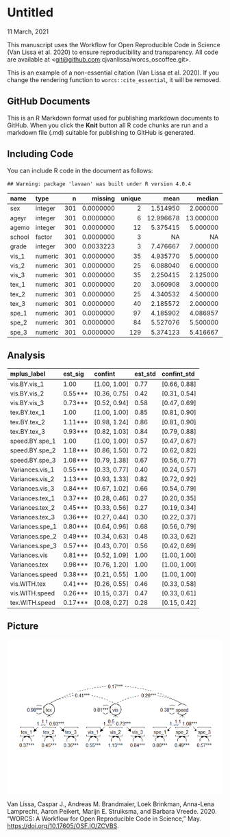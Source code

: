Untitled
================
11 March, 2021

This manuscript uses the Workflow for Open Reproducible Code in Science
(Van Lissa et al. 2020) to ensure reproducibility and transparency. All
code <!--and data--> are available at
<git@github.com:cjvanlissa/worcs_oscoffee.git>.

This is an example of a non-essential citation (Van Lissa et al. 2020).
If you change the rendering function to `worcs::cite_essential`, it will
be removed.

<!--The function below inserts a notification if the manuscript is knit using synthetic data. Make sure to insert it after load_data().-->

## GitHub Documents

This is an R Markdown format used for publishing markdown documents to
GitHub. When you click the **Knit** button all R code chunks are run and
a markdown file (.md) suitable for publishing to GitHub is generated.

## Including Code

You can include R code in the document as follows:

    ## Warning: package 'lavaan' was built under R version 4.0.4

| name   | type    |   n |   missing | unique |      mean |    median |       mode | mode\_value |        sd |         v |        min |       max |     range |        skew |   skew\_2se |        kurt |   kurt\_2se |
| :----- | :------ | --: | --------: | -----: | --------: | --------: | ---------: | :---------- | --------: | --------: | ---------: | --------: | --------: | ----------: | ----------: | ----------: | ----------: |
| sex    | integer | 301 | 0.0000000 |      2 |  1.514950 |  2.000000 |   2.000000 | NA          | 0.5006087 |        NA |  1.0000000 |  2.000000 |  1.000000 | \-0.0595295 | \-0.2118648 | \-2.0030779 | \-3.5760119 |
| ageyr  | integer | 301 | 0.0000000 |      6 | 12.996678 | 13.000000 |  13.000000 | NA          | 1.0503915 |        NA | 11.0000000 | 16.000000 |  5.000000 |   0.6945948 |   2.4720536 |   0.2045723 |   0.3652145 |
| agemo  | integer | 301 | 0.0000000 |     12 |  5.375415 |  5.000000 |   5.000000 | NA          | 3.4518488 |        NA |  0.0000000 | 11.000000 | 11.000000 |   0.0892744 |   0.3177265 | \-1.2186405 | \-2.1755883 |
| school | factor  | 301 | 0.0000000 |      3 |        NA |        NA | 156.000000 | Pasteur     |        NA | 0.4993322 |         NA |        NA |        NA |          NA |          NA |          NA |          NA |
| grade  | integer | 300 | 0.0033223 |      3 |  7.476667 |  7.000000 |   7.000000 | NA          | 0.5002898 |        NA |  7.0000000 |  8.000000 |  1.000000 |   0.0929683 |   0.3303284 | \-1.9979835 | \-3.5610827 |
| vis\_1 | numeric | 301 | 0.0000000 |     35 |  4.935770 |  5.000000 |   5.000000 | NA          | 1.1674321 |        NA |  0.6666667 |  8.500000 |  7.833333 | \-0.2543455 | \-0.9052123 |   0.3075338 |   0.5490274 |
| vis\_2 | numeric | 301 | 0.0000000 |     25 |  6.088040 |  6.000000 |   6.000000 | NA          | 1.1774506 |        NA |  2.2500000 |  9.250000 |  7.000000 |   0.4700766 |   1.6729963 |   0.3323940 |   0.5934092 |
| vis\_3 | numeric | 301 | 0.0000000 |     35 |  2.250415 |  2.125000 |   2.125000 | NA          | 1.1309794 |        NA |  0.2500000 |  4.500000 |  4.250000 |   0.3834294 |   1.3646202 | \-0.9075264 | \-1.6201693 |
| tex\_1 | numeric | 301 | 0.0000000 |     20 |  3.060908 |  3.000000 |   3.000000 | NA          | 1.1641163 |        NA |  0.0000000 |  6.333333 |  6.333333 |   0.2674867 |   0.9519816 |   0.0801268 |   0.1430470 |
| tex\_2 | numeric | 301 | 0.0000000 |     25 |  4.340532 |  4.500000 |   4.500000 | NA          | 1.2904722 |        NA |  1.0000000 |  7.000000 |  6.000000 | \-0.3497961 | \-1.2449196 | \-0.5525369 | \-0.9864212 |
| tex\_3 | numeric | 301 | 0.0000000 |     40 |  2.185572 |  2.000000 |   2.000000 | NA          | 1.0956031 |        NA |  0.1428571 |  6.142857 |  6.000000 |   0.8579486 |   3.0534276 |   0.8165572 |   1.4577656 |
| spe\_1 | numeric | 301 | 0.0000000 |     97 |  4.185902 |  4.086957 |   4.086957 | NA          | 1.0895335 |        NA |  1.3043478 |  7.434783 |  6.130435 |   0.2490881 |   0.8865012 | \-0.3074039 | \-0.5487954 |
| spe\_2 | numeric | 301 | 0.0000000 |     84 |  5.527076 |  5.500000 |   5.500000 | NA          | 1.0126151 |        NA |  3.0500000 | 10.000000 |  6.950000 |   0.5252580 |   1.8693862 |   1.1715556 |   2.0915297 |
| spe\_3 | numeric | 301 | 0.0000000 |    129 |  5.374123 |  5.416667 |   5.416667 | NA          | 1.0091517 |        NA |  2.7777778 |  9.250000 |  6.472222 |   0.2038709 |   0.7255737 |   0.2899079 |   0.5175606 |

## Analysis

| mplus\_label     | est\_sig   | confint        | est\_std | confint\_std   |
| :--------------- | :--------- | :------------- | :------- | :------------- |
| vis.BY.vis\_1    | 1.00       | \[1.00, 1.00\] | 0.77     | \[0.66, 0.88\] |
| vis.BY.vis\_2    | 0.55\*\*\* | \[0.36, 0.75\] | 0.42     | \[0.31, 0.54\] |
| vis.BY.vis\_3    | 0.73\*\*\* | \[0.52, 0.94\] | 0.58     | \[0.47, 0.69\] |
| tex.BY.tex\_1    | 1.00       | \[1.00, 1.00\] | 0.85     | \[0.81, 0.90\] |
| tex.BY.tex\_2    | 1.11\*\*\* | \[0.98, 1.24\] | 0.86     | \[0.81, 0.90\] |
| tex.BY.tex\_3    | 0.93\*\*\* | \[0.82, 1.03\] | 0.84     | \[0.79, 0.88\] |
| speed.BY.spe\_1  | 1.00       | \[1.00, 1.00\] | 0.57     | \[0.47, 0.67\] |
| speed.BY.spe\_2  | 1.18\*\*\* | \[0.86, 1.50\] | 0.72     | \[0.62, 0.82\] |
| speed.BY.spe\_3  | 1.08\*\*\* | \[0.79, 1.38\] | 0.67     | \[0.56, 0.77\] |
| Variances.vis\_1 | 0.55\*\*\* | \[0.33, 0.77\] | 0.40     | \[0.24, 0.57\] |
| Variances.vis\_2 | 1.13\*\*\* | \[0.93, 1.33\] | 0.82     | \[0.72, 0.92\] |
| Variances.vis\_3 | 0.84\*\*\* | \[0.67, 1.02\] | 0.66     | \[0.54, 0.79\] |
| Variances.tex\_1 | 0.37\*\*\* | \[0.28, 0.46\] | 0.27     | \[0.20, 0.35\] |
| Variances.tex\_2 | 0.45\*\*\* | \[0.33, 0.56\] | 0.27     | \[0.19, 0.34\] |
| Variances.tex\_3 | 0.36\*\*\* | \[0.27, 0.44\] | 0.30     | \[0.22, 0.37\] |
| Variances.spe\_1 | 0.80\*\*\* | \[0.64, 0.96\] | 0.68     | \[0.56, 0.79\] |
| Variances.spe\_2 | 0.49\*\*\* | \[0.34, 0.63\] | 0.48     | \[0.33, 0.62\] |
| Variances.spe\_3 | 0.57\*\*\* | \[0.43, 0.70\] | 0.56     | \[0.42, 0.69\] |
| Variances.vis    | 0.81\*\*\* | \[0.52, 1.09\] | 1.00     | \[1.00, 1.00\] |
| Variances.tex    | 0.98\*\*\* | \[0.76, 1.20\] | 1.00     | \[1.00, 1.00\] |
| Variances.speed  | 0.38\*\*\* | \[0.21, 0.55\] | 1.00     | \[1.00, 1.00\] |
| vis.WITH.tex     | 0.41\*\*\* | \[0.26, 0.55\] | 0.46     | \[0.33, 0.58\] |
| vis.WITH.speed   | 0.26\*\*\* | \[0.15, 0.37\] | 0.47     | \[0.33, 0.61\] |
| tex.WITH.speed   | 0.17\*\*\* | \[0.08, 0.27\] | 0.28     | \[0.15, 0.42\] |

## Picture

![Bla](manuscript_files/figure-gfm/tmp-1.png)

<div id="refs" class="references">

<div id="ref-vanlissaWORCSWorkflowOpen2020">

Van Lissa, Caspar J., Andreas M. Brandmaier, Loek Brinkman, Anna-Lena
Lamprecht, Aaron Peikert, Marijn E. Struiksma, and Barbara Vreede. 2020.
“WORCS: A Workflow for Open Reproducible Code in Science,” May.
<https://doi.org/10.17605/OSF.IO/ZCVBS>.

</div>

</div>
